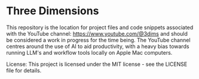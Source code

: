 # Three Dimensions

This repository is the location for project files and code snippets associated with the YouTube channel: https://www.youtube.com/@3dims and should be considered a work in progress for the time being. The YouTube channel centres around the use of AI to aid productivity, with a heavy bias towards running LLM's and workflow tools locally on Apple Mac computers. 

License: This project is licensed under the MIT license - see the LICENSE file for details.
